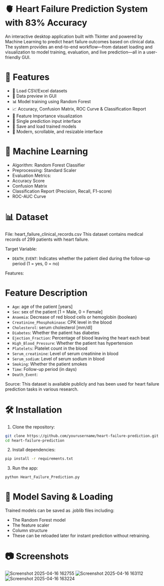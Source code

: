 # 🫀 Heart Failure Prediction System with 83% Accuracy

An interactive desktop application built with Tkinter and powered by Machine Learning to predict heart failure outcomes based on clinical data. The system provides an end-to-end workflow—from dataset loading and visualization to model training, evaluation, and live prediction—all in a user-friendly GUI.

# 🚀 Features
- 📂 Load CSV/Excel datasets
- 🧾 Data preview in GUI
- 📊 Model training using Random Forest
- 📈 Accuracy, Confusion Matrix, ROC Curve & Classification Report
- 📌 Feature Importance visualization
- 🔮 Single prediction input interface
- 💾 Save and load trained models
- 🎨 Modern, scrollable, and resizable interface

# 🧠 Machine Learning
- Algorithm: Random Forest Classifier
- Preprocessing: Standard Scaler
- Evaluation Metrics:
- Accuracy Score
- Confusion Matrix
- Classification Report (Precision, Recall, F1-score)
- ROC-AUC Curve

# 📊 Dataset
File: heart_failure_clinical_records.csv
This dataset contains medical records of 299 patients with heart failure.

Target Variable:
- `DEATH_EVENT`: Indicates whether the patient died during the follow-up period (1 = yes, 0 = no)

Features:

# Feature                                  Description
- `Age`: age of the patient [years]
- `Sex`: sex of the patient [1 = Male, 0 = Female]
- `Anaemia`: Decrease of red blood cells or hemoglobin (boolean)
- `Creatinine_Phosphokinase`: CPK level in the blood
- `Cholesterol`: serum cholesterol [mm/dl]
- `Diabetes`: Whether the patient has diabetes
- `Ejection_Fraction`: Percentage of blood leaving the heart each beat
- `High_Blood_Pressure`: Whether the patient has hypertension
- `Platelets`: 	Platelet count in the blood
- `Serum_creatinine`: Level of serum creatinine in blood
- `Serum_sodium`: 	Level of serum sodium in blood
- `Smoking`: Whether the patient smokes
- `Time`: Follow-up period (in days)
- `Death_Event`:

Source:
This dataset is available publicly and has been used for heart failure prediction tasks in various research.


# 🛠️ Installation
1. Clone the repository:
```sh
git clone https://github.com/yourusername/heart-failure-prediction.git
cd heart-failure-prediction
```
2. Install dependencies:

```sh
pip install -r requirements.txt
```
3. Run the app:
```sh
python Heart_Failure_Prediction.py
```

# 📁 Model Saving & Loading
Trained models can be saved as .joblib files including:
- The Random Forest model
- The feature scaler
- Column structure
- These can be reloaded later for instant prediction without retraining.

# 📷 Screenshots
![Screenshot 2025-04-16 162755](https://github.com/user-attachments/assets/59b5d1dd-fa35-4d4e-b34d-ae969d9d7809)
![Screenshot 2025-04-16 163112](https://github.com/user-attachments/assets/25646d1e-4b68-432b-bdfa-82d6e49fb5d1)
![Screenshot 2025-04-16 163224](https://github.com/user-attachments/assets/2bc309cb-c627-4496-8c5a-9c7fb42a62a1)
